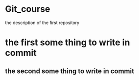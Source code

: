 # Git_course
the description of the first repository
# the first some thing to write in commit
## the second some thing to write in commit

